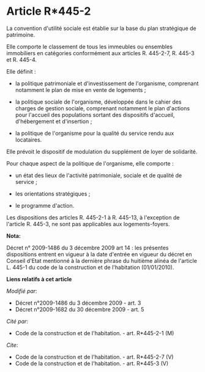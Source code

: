 # Article R*445-2

La convention d'utilité sociale est établie sur la base du plan stratégique de patrimoine. 

Elle comporte le classement de tous les immeubles ou ensembles immobiliers en catégories conformément aux articles R.
445-2-7, R. 445-3 et R. 445-4. 

Elle définit :

- la politique patrimoniale et d'investissement de l'organisme, comprenant notamment le plan de mise en vente de logements ;

- la politique sociale de l'organisme, développée dans le cahier des charges de gestion sociale, comprenant notamment le plan
d'actions pour l'accueil des populations sortant des dispositifs d'accueil, d'hébergement et d'insertion ;

- la politique de l'organisme pour la qualité du service rendu aux locataires. 

Elle prévoit le dispositif de modulation du supplément de loyer de solidarité. 

Pour chaque aspect de la politique de l'organisme, elle comporte :

- un état des lieux de l'activité patrimoniale, sociale et de qualité de service ;

- les orientations stratégiques ;

- le programme d'action. 

Les dispositions des articles R. 445-2-1 à R. 445-13, à l'exception de l'article R. 445-3, ne sont pas applicables aux
logements-foyers.

**Nota:**

Décret n° 2009-1486 du 3 décembre 2009 art 14 : les présentes dispositions entrent en vigueur à la date d'entrée en vigueur
du décret en Conseil d'Etat mentionné à la dernière phrase du huitième alinéa de l'article L. 445-1 du code de la
construction et de l'habitation (01/01/2010).

**Liens relatifs à cet article**

_Modifié par_:

  - Décret n°2009-1486 du 3 décembre 2009 - art. 3
  - Décret n°2009-1682 du 30 décembre 2009 - art. 5

_Cité par_:

  - Code de la construction et de l'habitation. - art. R*445-2-1 (M)

_Cite_:

  - Code de la construction et de l'habitation. - art. R*445-2-7 (V)
  - Code de la construction et de l'habitation. - art. R*445-3 (V)
